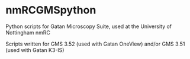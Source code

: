 # nmRCGMSpython
Python scripts for Gatan Microscopy Suite, used at the University of Nottingham nmRC

Scripts written for GMS 3.52 (used with Gatan OneView) and/or GMS 3.51 (used with Gatan K3-IS)
